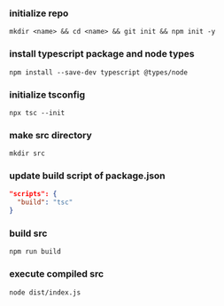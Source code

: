 ### initialize repo
`mkdir <name> && cd <name> && git init && npm init -y`

### install typescript package and node types
`npm install --save-dev typescript @types/node`

### initialize tsconfig
`npx tsc --init`

### make src directory
`mkdir src`

### update build script of package.json
```json
"scripts": {
  "build": "tsc"
}

```
### build src
`npm run build`

### execute compiled src
`node dist/index.js`


